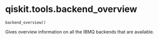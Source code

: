 <span id="qiskit-tools-backend-overview" />

# qiskit.tools.backend\_overview

`backend_overview()`

Gives overview information on all the IBMQ backends that are available.
